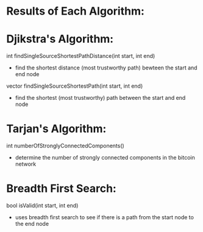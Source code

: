 # Results of Each Algorithm:

# Djikstra's Algorithm:

int findSingleSourceShortestPathDistance(int start, int end) 
        
- find the shortest distance (most trustworthy path) bewteen the start and end node
            
            
vector<int> findSingleSourceShortestPath(int start, int end)
        
- find the shortest (most trustworthy) path between the start and end node
        
 # Tarjan's Algorithm:

 int numberOfStronglyConnectedComponents()
        
 - determine the number of strongly connected components in the bitcoin network
            
# Breadth First Search:
 
bool isValid(int start, int end)
        
- uses breadth first search to see if there is a path from the start node to the end node
